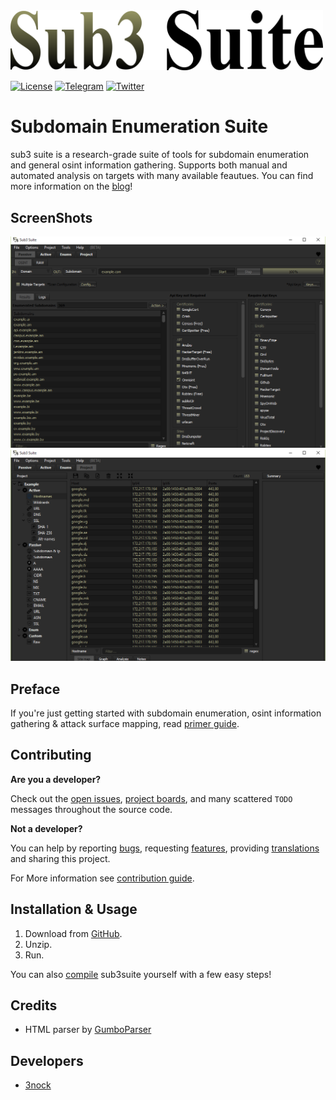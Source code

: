 <img src="docs/images/sub3suite.png" width=500/>

[![License](https://img.shields.io/badge/license-GPLv3-green.svg)](https://raw.githubusercontent.com/3nock/sub3suite/main/LICENSE)
[![Telegram](https://img.shields.io/badge/chat-%20on%20Telegram-blue.svg)](https://telegram.me/sub3suite) 
[![Twitter](https://img.shields.io/twitter/follow/sub3suite?label=twitter&style=social)](https://twitter.com/sub3suite)

# Subdomain Enumeration Suite
sub3 suite is a research-grade suite of tools for subdomain enumeration and general osint information gathering. Supports both
manual and automated analysis on targets with many available feautues. You can find more information on the [blog](https://3nock.github.io/sub3suite)!

## ScreenShots
<img src="docs/images/screenshot_osint.png"/>
<img src="docs/images/screenshot_project.png"/>

## Preface
If you're just getting started with subdomain enumeration, osint information gathering & attack surface mapping, read [primer guide](PRIMER.md).

## Contributing 

**Are you a developer?**

Check out the [open issues](https://github.com/3nock/sub3suite/issues), [project boards](https://github.com/3nock/sub3suite/projects), and many scattered `TODO` messages throughout the source code.

**Not a developer?** 

You can help by reporting [bugs](https://github.com/3nock/sub3suite), requesting [features](https://github.com/3nock/sub3suite), providing [translations](https://github.com/3nock/sub3suite) and sharing this project.

For More information see [contribution guide](CONTRIBUTING.md).

## Installation & Usage

1. Download from [GitHub](https://github.com/3nock/sub3suite/releases).
2. Unzip.
3. Run.

You can also [compile](https://github.com/3nock/sub3suite/wiki/Compiling-the-whole-project) sub3suite yourself with a few easy steps!

## Credits

- HTML parser by [GumboParser](https://github.com/google/gumbo-parser)

## Developers

- [3nock](https://3nock.github.io)